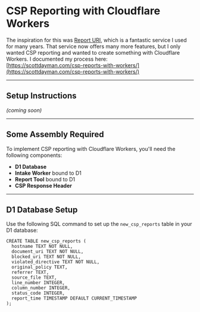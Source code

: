 # CSP Reporting with Cloudflare Workers

The inspiration for this was [Report URI](https://report-uri.com), which is a fantastic service I used for many years. That service now offers many more features, but I only wanted CSP reporting and wanted to create something with Cloudflare Workers. I documented my process here:  
[https://scottdayman.com/csp-reports-with-workers/](https://scottdayman.com/csp-reports-with-workers/)

---

## Setup Instructions
*(coming soon)*

---

## Some Assembly Required

To implement CSP reporting with Cloudflare Workers, you'll need the following components:

- **D1 Database**
- **Intake Worker** bound to D1
- **Report Tool** bound to D1
- **CSP Response Header**

---

## D1 Database Setup

Use the following SQL command to set up the `new_csp_reports` table in your D1 database:

```
CREATE TABLE new_csp_reports (
  hostname TEXT NOT NULL,
  document_uri TEXT NOT NULL,
  blocked_uri TEXT NOT NULL,
  violated_directive TEXT NOT NULL,
  original_policy TEXT,
  referrer TEXT,
  source_file TEXT,
  line_number INTEGER,
  column_number INTEGER,
  status_code INTEGER,
  report_time TIMESTAMP DEFAULT CURRENT_TIMESTAMP
);
```